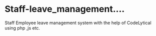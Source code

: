 # Staff-leave_management....
Staff Employee leave management system with the help of CodeLytical using php ,js etc.
